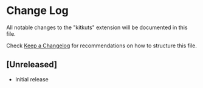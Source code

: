 # Change Log

All notable changes to the "kitkuts" extension will be documented in this file.

Check [Keep a Changelog](http://keepachangelog.com/) for recommendations on how to structure this file.

## [Unreleased]

- Initial release